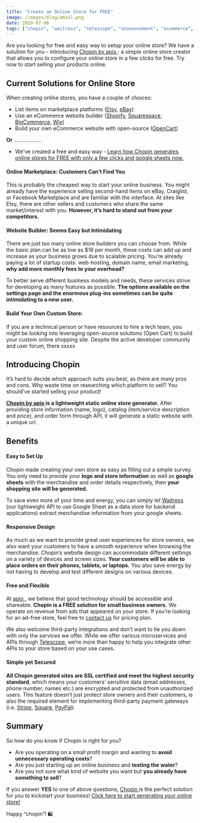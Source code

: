 ```yaml
---
title: "Create an Online Store for FREE"
image: /images/blog/email.png
date: 2020-07-06
tags: ["chopin", "waitress", "telescope", "announcement", "ecommerce", "online-store", "google", "sheets"]
---
```


Are you looking for free and easy way to setup your online store? We have a solution for you - introducing <a href="https://telescope.apiobuild.com/app/chopin" target="_blank">Chopin by apio </a>: a simple online store creator that allows you to configure your online store in a few clicks for free. Try now to start selling your products online.

## Current Solutions for Online Store

When creating online stores, you have a couple of choices:
- List items on marketplace platforms (<a href="https://www.etsy.com/" target="_blank">Etsy</a>, <a href="https://www.ebay.com/" target="_blank">eBay</a>)
- Use an eCommerce website builder (<a href="https://www.shopify.com/" target="_blank">Shopify</a>, <a href="https://www.squarespace.com/" target="_blank">Squarespace</a>, <a href="https://www.bigcommerce.com/" target="_blank">BigCommerce</a>, <a href="https://www.wix.com/" target="_blank">Wix</a>)
- Build your own eCommerce website with open-source (<a href="https://www.opencart.com/" target="_blank">OpenCart</a>)

**Or** ..................

- We've created a free and easy way - <a href="#chopin">Learn how Chopin generates online stores for FREE with only a few clicks and google sheets now.</a>

#### Online Marketplace: Customers Can’t Find You

This is probably the cheapest way to start your online business. You might already have the experience selling second-hand items on eBay, Craiglist, or Facebook Marketplace and are familiar with the interface. At sites like Etsy, there are other sellers and customers who share the same market/interest with you. **However, it’s hard to stand out from your competitors.** 

#### Website Builder: Seems Easy but Intimidating

There are just too many online store builders you can choose from. While the basic plan can be as low as $18 per month, these costs can add up and increase as your business grows due to scalable pricing. You’re already paying a lot of startup costs: web-hosting, domain name, email marketing, **why add more monthly fees to your overhead?**

To better serve different business models and needs, these services strive for developing as many features as possible. **The options available on the settings page and the enormous plug-ins sometimes can be quite intimidating to a new user.**

#### Build Your Own Custom Store:

If you are a technical person or have resources to hire a tech team, you might be looking into leveraging open-source solutions (Open Cart) to build your custom online shopping site. Despite the active developer community and user forum, there xxxxx

## <a id="chopin"></a>Introducing Chopin

It’s hard to decide which approach suits you best, as there are many pros and cons. Why waste time on researching which platform to sell? You should’ve started selling your product!

**<a href="https://telescope.apiobuild.com/app/chopin" target="_blank">Chopin by apio </a> is a lightweight static online store generator.** After providing store information (name, logo), catalog (item/service description and price), and order form through API, it will generate a static website with a unique url.


## Benefits

#### Easy to Set Up

Chopin made creating your own store as easy as filling out a simple survey. You only need to provide your **logo and store information** as well as **google sheets** with the merchandise and order details respectively, then **your shopping site will be generated.**

To save even more of your time and energy, you can simply let <a href="https://telescope.apiobuild.com/app/waitress" target="_blank">Waitress </a> (our lightweight API to use Google Sheet as a data store for backend applications) extract merchandise information from your google sheets.

#### Responsive Design

As much as we want to provide great user experiences for store owners, we also want your customers to have a smooth experience when browsing the merchandise. Chopin’s website design can accommodate different settings on a variety of devices and screen sizes. **Your customers will be able to place orders on their phones, tablets, or laptops.** You also save energy by not having to develop and test different designs on various devices.


#### Free and Flexible

At <a href="https://apiobuild.com/" target="_blank">apio </a>, we believe that good technology should be accessible and shareable. **Chopin is a FREE solution for small business owners.** We operate on revenue from ads that appeared on your store. If you’re looking for an ad-free store, feel free to <a href=" mailto: apiobuild@gmail.com" target="_blank"> contact us</a> for pricing plan.

We also welcome third-party integrations and don’t want to tie you down with only the services we offer. While we offer various microservices and APIs through <a href="https://telescope.apiobuild.com/" target="_blank">Telescope</a>, we’re more than happy to help you integrate other APIs to your store based on your use cases.

#### Simple yet Secured

**All Chopin generated sites are SSL certified and meet the highest security standard**, which means your customers’ sensitive data (email addresses, phone number, names etc.) are encrypted and protected from unauthorized users. This feature doesn’t just protect store owners and their customers, is also the required element for implementing third-party payment gateways (i.e. <a href="https://stripe.com/" target="_blank">Stripe</a>, <a href="https://squareup.com/" target="_blank">Square</a>, <a href="https://www.paypal.com/" target="_blank">PayPal</a>).


## Summary

So how do you know if Chopin is right for you?

- Are you operating on a small profit margin and wanting to **avoid unnecessary operating costs**?
- Are you just starting up an online business and **testing the water**?
- Are you not sure what kind of website you want but **you already have something to sell**?

If you answer **YES** to one of above questions, <a href="https://telescope.apiobuild.com/app/chopin" target="_blank"> Chopin </a> is the perfect solution for you to kickstart your business! <a href="https://telescope.apiobuild.com/app/chopin" target="_blank">Click here to start generating your online store!</a>

Happy “chopin”! 🛍️
